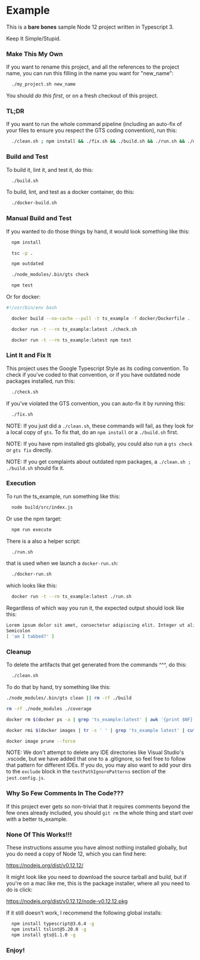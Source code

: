 # Example

This is a **bare bones** sample Node 12 project written in Typescript 3.

Keep It Simple/Stupid.


### Make This My Own

If you want to rename this project, and all the references to the project name,
you can run this filling in the name you want for "new_name":

```bash
  ./my_project.sh new_name
```

You should *do this first*, or on a fresh checkout of this project.


### TL;DR

If you want to run the whole command pipeline (including an auto-fix of your files
to ensure you respect the GTS coding convention), run this:

```bash
  ./clean.sh ; npm install && ./fix.sh && ./build.sh && ./run.sh && ./docker-build.sh && ./docker-run.sh 
```

### Build and Test

To build it, lint it, and test it, do this:

```bash
  ./build.sh
```

To build, lint, and test as a docker container, do this:

```bash
  ./docker-build.sh 
```

### Manual Build and Test

If you wanted to do those things by hand, it would look something like this:

```bash
  npm install

  tsc -p .

  npm outdated

  ./node_modules/.bin/gts check

  npm test
```

Or for docker:

```bash
#!/usr/bin/env bash

  docker build --no-cache --pull -t ts_example -f docker/Dockerfile .

  docker run -t --rm ts_example:latest ./check.sh

  docker run -t --rm ts_example:latest npm test
```

### Lint It and Fix It

This project uses the Google Typescript Style as its coding convention.
To check if you've coded to that convention, or if you have outdated
node packages installed, run this:

```bash
  ./check.sh
```

If you've violated the GTS convention, you can auto-fix it by running this:

```bash
  ./fix.sh
```

NOTE: If you just did a `./clean.sh`, these commands will fail, as they look
for a local copy of `gts`. To fix that, do an `npm install` or a `./build.sh` first.

NOTE: If you have npm installed gts globally, you could also run a `gts check` or `gts fix` directly.

NOTE: If you get complaints about outdated npm packages, a `./clean.sh ; ./build.sh` should fix it.


### Execution

To run the ts_example, run something like this:

```bash
  node build/src/index.js
```

Or use the npm target:

```bash
  npm run execute
```

There is a also a helper script:

```bash
  ./run.sh
```

that is used when we launch a `docker-run.sh`:

```bash
  ./docker-run.sh
```

which looks like this:

```bash
  docker run -t --rm ts_example:latest ./run.sh
```

Regardless of which way you run it, the expected output should look like this:

```bash
Lorem ipsum dolor sit amet, consectetur adipiscing elit. Integer ut aliquet diam.
Semicolon
[ 'am I tabbed?' ]
```

### Cleanup

To delete the artifacts that get generated from the commands ^^^, do this:

```bash
  ./clean.sh
```

To do that by hand, try something like this:

```bash
./node_modules/.bin/gts clean || rm -rf ./build

rm -rf ./node_modules ./coverage

docker rm $(docker ps -a | grep 'ts_example:latest' | awk '{print $NF}')

docker rmi $(docker images | tr -s ' ' | grep 'ts_example latest' | cut -d' ' -f3)

docker image prune --force
```

NOTE:  We don't attempt to delete any IDE directories like Visual Studio's .vscode,
but we have added that one to a .gitignore, so feel free to follow that pattern for
different IDEs. If you do, you may also want to add your dirs to the `exclude` block
in the `testPathIgnorePatterns` section of the `jest.config.js`.


### Why So Few Comments In The Code???

If this project ever gets so non-trivial that it requires comments beyond the few ones
already included, you should `git rm` the whole thing and start over with a better ts_example.


### None Of This Works!!!

These instructions assume you have almost nothing installed globally,
but you do need a copy of Node 12, which you can find here:

https://nodejs.org/dist/v0.12.12/

It might look like you need to download the source tarball and build,
but if you're on a mac like me, this is the package installer, where
all you need to do is click:

https://nodejs.org/dist/v0.12.12/node-v0.12.12.pkg

If it still doesn't work, I recommend the following global installs:
```bash
  npm install typescript@3.6.4 -g
  npm install tslint@5.20.0 -g
  npm install gts@1.1.0 -g
```


### Enjoy!

